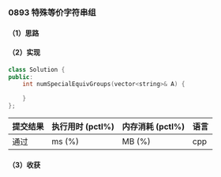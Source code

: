 ### 0893 特殊等价字符串组

#### （1）思路

#### （2）实现

```cpp
class Solution {
public:
    int numSpecialEquivGroups(vector<string>& A) {

    }
};
```

| 提交结果 | 执行用时 (pctl%) | 内存消耗 (pctl%) | 语言 |
|:---------|:-----------------|:-----------------|:-----|
| 通过     |  ms (%)   |  MB (%)  | cpp  |

#### （3）收获
